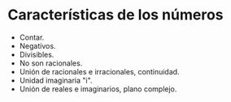 # Características de los números


* Contar.
* Negativos.
* Divisibles.
* No son racionales.
* Unión de racionales e irracionales, continuidad.
* Unidad imaginaria "i".
* Unión de reales e imaginarios, plano complejo.
